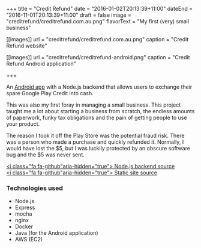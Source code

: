 +++
title = "Credit Refund"
date = "2016-01-02T20:13:39+11:00"
dateEnd = "2016-11-01T20:13:39+11:00"
draft = false
image = "creditrefund/creditrefund.com.au.png"
flavorText = "My first (very) small business"

[[images]]
url = "creditrefund/creditrefund.com.au.png"
caption = "Credit Refund website"

[[images]]
url = "creditrefund/creditrefund-android.png"
caption = "Credit Refund Android application"

+++

An [Android app](https://creditrefund.com.au/) with a Node.js backend that allows users to exchange their
spare Google Play Credit into cash.

This was also my first foray in managing a small business. This project taught me a lot about
starting a business from scratch, the endless amounts of paperwork, funky tax obligations
and the pain of getting people to use your product.

The reason I took it off the Play Store was the potential fraud risk. There was a person who made
a purchase and quickly refunded it. Normally, I would have lost the $5, but I was luckily protected
by an obscure software bug and the $5 was never sent.

[<i class="fa fa-github"aria-hidden="true"></i> Node.js backend source](https://github.com/HoangPaul/creditrefund-api)  
[<i class="fa fa-github"aria-hidden="true"></i> Static site source](https://github.com/HoangPaul/creditrefund-static)

### Technologies used

* Node.js
* Express
* mocha
* nginx
* Docker
* Java (for the Android application)
* AWS (EC2)
